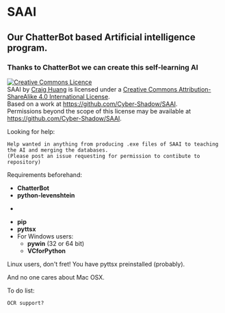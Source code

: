 # SAAI
## Our ChatterBot based Artificial intelligence program.
### Thanks to ChatterBot we can create this self-learning AI

<a rel="license" href="http://creativecommons.org/licenses/by-sa/4.0/"><img alt="Creative Commons Licence" style="border-width:0" src="https://i.creativecommons.org/l/by-sa/4.0/88x31.png" /></a><br /><span xmlns:dct="http://purl.org/dc/terms/" property="dct:title">SAAI</span> by <a xmlns:cc="http://creativecommons.org/ns#" href="https://github.com/Cyber-Shadow/SAAI" property="cc:attributionName" rel="cc:attributionURL">Craig Huang</a> is licensed under a <a rel="license" href="http://creativecommons.org/licenses/by-sa/4.0/">Creative Commons Attribution-ShareAlike 4.0 International License</a>.<br />Based on a work at <a xmlns:dct="http://purl.org/dc/terms/" href="https://github.com/Cyber-Shadow/SAAI" rel="dct:source">https://github.com/Cyber-Shadow/SAAI</a>.<br />Permissions beyond the scope of this license may be available at <a xmlns:cc="http://creativecommons.org/ns#" href="https://github.com/Cyber-Shadow/SAAI" rel="cc:morePermissions">https://github.com/Cyber-Shadow/SAAI</a>.

Looking for help:

    Help wanted in anything from producing .exe files of SAAI to teaching the AI and merging the databases.
    (Please post an issue requesting for permission to contibute to repository)

Requirements beforehand:
- **ChatterBot**
- **python-levenshtein**
*
- **pip**
- **pyttsx**
- For Windows users:
  - **pywin** (32 or 64 bit)
  - **VCforPython**

Linux users, don't fret! You have pyttsx preinstalled (probably).

And no one cares about Mac OSX.

To do list:

    OCR support?
